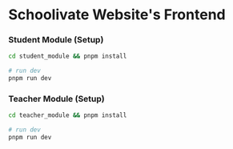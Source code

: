 # Schoolivate Website's Frontend

### Student Module (Setup)

```sh
cd student_module && pnpm install

# run dev
pnpm run dev
```

### Teacher Module (Setup)

```sh
cd teacher_module && pnpm install

# run dev
pnpm run dev
```
